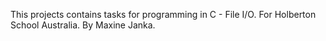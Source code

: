 This projects contains tasks for programming in C - File I/O. For Holberton School Australia. By Maxine Janka. 
